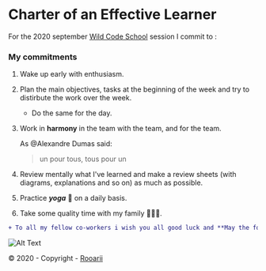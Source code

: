 Charter of an Effective Learner
===============================

For the 2020 september [Wild Code School](https://www.wildcodeschool.com/fr-FR) session I commit to :

### My commitments

1. Wake up early with enthusiasm.

2. Plan the main objectives, tasks at the beginning of the week and  try to distirbute the work over the week. 
    - Do the same for the day.

3. Work in **harmony** in the team with the team, and for the team.

    As @Alexandre Dumas said: 
    > un pour tous, tous pour un
      

4. Review mentally what I've learned and make a review sheets (with diagrams, explanations and so on) as much as possible.

5. Practice ***yoga***  🧘 on a daily basis.

6. Take some quality time with my family 👨‍👩‍👦.


```diff
+ To all my fellow co-workers i wish you all good luck and **May the force be with you! ＜=(⬤‿⬤)=＞**

```

![Alt Text](https://media.giphy.com/media/kaBmqpJtdvFqo/giphy.gif)

©️ 2020 - Copyright - [Rooarii](https://github.com/Rooarii)
